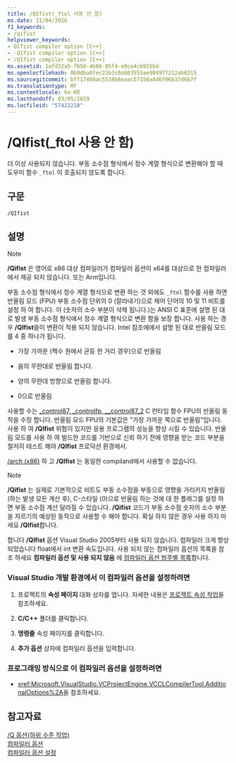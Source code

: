 ```yaml
---
title: /QIfist(_ftol 사용 안 함)
ms.date: 11/04/2016
f1_keywords:
- /qifist
helpviewer_keywords:
- QIfist compiler option [C++]
- -QIfist compiler option [C++]
- /QIfist compiler option [C++]
ms.assetid: 1afd32a5-f658-4b66-85f4-e0ce4cb955bd
ms.openlocfilehash: 0b0dba0fec21b3c0ab03555ae90497f212ab6315
ms.sourcegitcommit: bff17488ac5538b8eaac57156a4d6f06b37d6b7f
ms.translationtype: MT
ms.contentlocale: ko-KR
ms.lasthandoff: 03/05/2019
ms.locfileid: "57422210"
---
```

# <a name="qifist-suppress-ftol"></a>/QIfist(_ftol 사용 안 함)

더 이상 사용되지 않습니다. 부동 소수점 형식에서 정수 계열 형식으로 변환해야 할 때 도우미 함수 `_ftol` 이 호출되지 않도록 합니다.

## <a name="syntax"></a>구문

```
/QIfist
```

## <a name="remarks"></a>설명

> [!NOTE]
>  **/Qifist** 은 영어로 x86 대상 컴파일러가 컴파일러 옵션이 x64를 대상으로 한 컴파일러에서 제공 되지 않습니다. 또는 Arm입니다.

부동 소수점 형식에서 정수 계열 형식으로 변환 하는 것 외에도 `_ftol` 함수를 사용 하면 반올림 모드 (FPU) 부동 소수점 단위의 0 (잘라내기)으로 제어 단어의 10 및 11 비트를 설정 하 여 합니다. 이 (숫자의 소수 부분이 삭제 됩니다.)는 ANSI C 표준에 설명 된 대로 발생 부동 소수점 형식에서 정수 계열 형식으로 변환 함을 보장 합니다. 사용 하는 경우 **/QIfist**을이 변환이 적용 되지 않습니다. Intel 참조에에서 설명 된 대로 반올림 모드를 4 중 하나가 됩니다.

- 가장 가까운 (짝수 원에서 균등 한 거리 경우)으로 반올림

- 음의 무한대로 반올림 합니다.

- 양의 무한대 방향으로 반올림 합니다.

- 0으로 반올림

사용할 수는 [_control87, _controlfp, \__control87_2](../../c-runtime-library/reference/control87-controlfp-control87-2.md) C 런타임 함수 FPU의 반올림 동작을 수정 합니다. 반올림 모드 FPU의 기본값은 "가장 가까운 쪽으로 반올림"입니다. 사용 하 여 **/QIfist** 위험이 있지만 응용 프로그램의 성능을 향상 시킬 수 있습니다. 반올림 모드를 사용 하 여 빌드한 코드를 기반으로 신뢰 하기 전에 영향을 받는 코드 부분을 철저히 테스트 해야 **/QIfist** 프로덕션 환경에서.

[/arch (x86)](../../build/reference/arch-x86.md) 하 고 **/QIfist** 는 동일한 compiland에서 사용할 수 없습니다.

> [!NOTE]
>  **/Qifist** 는 실제로 기본적으로 비트도 부동 소수점을 부동으로 영향을 가리키지 반올림 (하는 발생 모든 계산 후), C-스타일 (0)으로 반올림 하는 것에 대 한 플래그를 설정 하면 부동 소수점 계산 달라질 수 있습니다. **/Qifist** 코드가 부동 소수점 숫자의 소수 부분을 자르기의 예상된 동작으로 사용할 수 해야 합니다. 확실 하지 않은 경우 사용 하지 마세요 **/QIfist**합니다.

합니다 **/QIfist** 옵션 Visual Studio 2005부터 사용 되지 않습니다. 컴파일러 크게 향상 되었습니다 float에서 int 변환 속도입니다. 사용 되지 않는 컴파일러 옵션의 목록을 참조 하세요 **컴파일러 옵션 및 사용 되지 않음** 에 [컴파일러 옵션 범주별 목록](../../build/reference/compiler-options-listed-by-category.md)합니다.

### <a name="to-set-this-compiler-option-in-the-visual-studio-development-environment"></a>Visual Studio 개발 환경에서 이 컴파일러 옵션을 설정하려면

1. 프로젝트의 **속성 페이지** 대화 상자를 엽니다. 자세한 내용은 [프로젝트 속성 작업](../../ide/working-with-project-properties.md)을 참조하세요.

1. **C/C++** 폴더를 클릭합니다.

1. **명령줄** 속성 페이지를 클릭합니다.

1. **추가 옵션** 상자에 컴파일러 옵션을 입력합니다.

### <a name="to-set-this-compiler-option-programmatically"></a>프로그래밍 방식으로 이 컴파일러 옵션을 설정하려면

- <xref:Microsoft.VisualStudio.VCProjectEngine.VCCLCompilerTool.AdditionalOptions%2A>을 참조하세요.

## <a name="see-also"></a>참고자료

[/Q 옵션(하위 수준 작업)](../../build/reference/q-options-low-level-operations.md)<br/>
[컴파일러 옵션](../../build/reference/compiler-options.md)<br/>
[컴파일러 옵션 설정](../../build/reference/setting-compiler-options.md)
